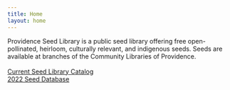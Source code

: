 ```yaml
---
title: Home
layout: home
---
```


Providence Seed Library is a public seed library offering free open-pollinated, heirloom, culturally relevant, and indigenous seeds. Seeds are available at branches of the Community Libraries of Providence.
<br>
<br>
<a href="https://catalog.oslri.net/search/?searchtype=t&SORT=D&searcharg=%22providence+seed+library%22&searchscope=1" alt="Seed Library Catalog">Current Seed Library Catalog</a>
<br>
<a href="https://airtable.com/shrxFBoo7Un0S5fVd/tblON5Nn11evypI9u" alt="Seed Collection Database">2022 Seed Database</a>